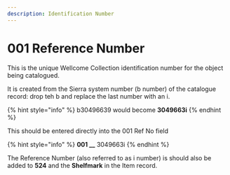 ```yaml
---
description: Identification Number
---
```


# 001 Reference Number

This is the unique Wellcome Collection identification number for the object being catalogued.

It is created from the Sierra system number (b number) of the catalogue record: drop teh b and replace the last number with an i.&#x20;

{% hint style="info" %}
b30496639 would become **3049663i**
{% endhint %}

This should be entered directly into the 001 Ref No field

{% hint style="info" %}
**001 \_\_** 3049663i
{% endhint %}

The Reference Number (also referred to as i number) is should also be added to **524** and the **Shelfmark** in the Item record.&#x20;
